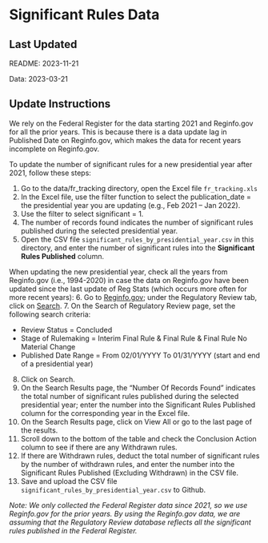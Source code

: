 # Significant Rules Data

## Last Updated

README: 2023-11-21

Data: 2023-03-21

## Update Instructions

We rely on the Federal Register for the data starting 2021 and Reginfo.gov for all the prior years. This is because there is a data update lag in Published Date on Reginfo.gov, which makes the data for recent years incomplete on Reginfo.gov.

To update the number of significant rules for a new presidential year after 2021, follow these steps:

1. Go to the data/fr_tracking directory, open the Excel file `fr_tracking.xls`
2. In the Excel file, use the filter function to select the publication_date = the presidential year you are updating (e.g., Feb 2021 – Jan 2022).
3. Use the filter to select significant = 1.
4. The number of records found indicates the number of significant rules published during the selected presidential year.
5. Open the CSV file `significant_rules_by_presidential_year.csv` in this directory, and enter the number of significant rules into the **Significant Rules Published** column.

When updating the new presidential year, check all the years from Reginfo.gov (i.e., 1994-2020) in case the data on Reginfo.gov have been updated since the last update of Reg Stats (which occurs more often for more recent years):
6. Go to [Reginfo.gov](https://www.reginfo.gov/public/); under the Regulatory Review tab, click on [Search](https://www.reginfo.gov/public/do/eoAdvancedSearchMain).
7. On the Search of Regulatory Review page, set the following search criteria:
   - Review Status = Concluded
   - Stage of Rulemaking = Interim Final Rule & Final Rule & Final Rule No Material Change
   - Published Date Range = From 02/01/YYYY To 01/31/YYYY (start and end of a presidential year)
8. Click on Search.
9. On the Search Results page, the “Number Of Records Found” indicates the total number of significant rules published during the selected presidential year; enter the number into the Significant Rules Published column for the corresponding year in the Excel file.
10. On the Search Results page, click on View All or go to the last page of the results.
11. Scroll down to the bottom of the table and check the Conclusion Action column to see if there are any Withdrawn rules.
12. If there are Withdrawn rules, deduct the total number of significant rules by the number of withdrawn rules, and enter the number into the Significant Rules Published (Excluding Withdrawn) in the CSV file.
13. Save and upload the CSV file `significant_rules_by_presidential_year.csv` to Github.

*Note: We only collected the Federal Register data since 2021, so we use Reginfo.gov for the prior years. By using the Reginfo.gov data, we are assuming that the Regulatory Review database reflects all the significant rules published in the Federal Register.*
